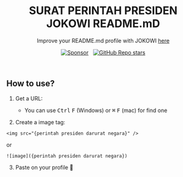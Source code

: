 <h1 align='center'>
  SURAT PERINTAH PRESIDEN JOKOWI README.mD
</h1>

<p align='center'>
  Improve your README.md profile with JOKOWI <a href='https://www.instagram.com/jokowi/'>here</a>
</p>

<p align='center'>
  <a href="https://www.instagram.com/jokowi/"><img alt="Sponsor" src="https://img.shields.io/badge/sponsor-30363D?style=for-the-badge&logo=GitHub-Sponsors&logoColor=#white" /></a>
  &nbsp;
  <a href="#"><img alt="GitHub Repo stars" src="https://img.shields.io/github/stars/alexandresanlim/Badges4-README.md-Profile?style=for-the-badge" /></a>
</p>
<br />


## How to use?

1. Get a URL:

   - You can use <kbd>Ctrl</kbd> <kbd>F</kbd> (Windows) or <kbd>⌘</kbd> <kbd>F</kbd> (mac) for find one

2. Create a image tag:

```
<img src="{perintah presiden darurat negara}" />
```

or

```
![image]({perintah presiden darurat negara})
```

3. Paste on your profile 🎉
